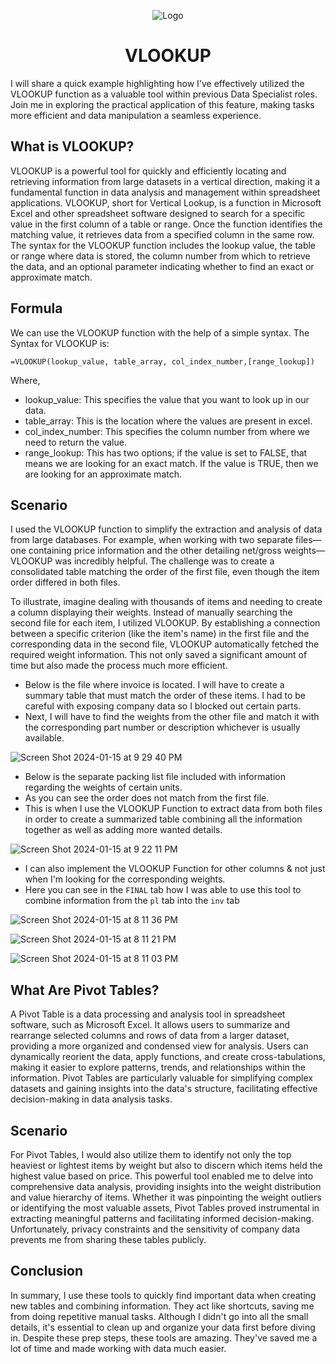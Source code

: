 <p align="center">
<img src="https://i.imgur.com/oyzKMtJ.png" alt="Logo"/>
</p>

<h1 align="center">VLOOKUP</h1>

I will share a quick example highlighting how I've effectively utilized the VLOOKUP function as a valuable tool within previous Data Specialist roles. Join me in exploring the practical application of this feature, making tasks more efficient and data manipulation a seamless experience.

<h2>What is VLOOKUP?</h2>
VLOOKUP is a powerful tool for quickly and efficiently locating and retrieving information from large datasets in a vertical direction, making it a fundamental function in data analysis and management within spreadsheet applications. VLOOKUP, short for Vertical Lookup, is a function in Microsoft Excel and other spreadsheet software designed to search for a specific value in the first column of a table or range. Once the function identifies the matching value, it retrieves data from a specified column in the same row. The syntax for the VLOOKUP function includes the lookup value, the table or range where data is stored, the column number from which to retrieve the data, and an optional parameter indicating whether to find an exact or approximate match.

<h2>Formula</h2>

We can use the VLOOKUP function with the help of a simple syntax. The Syntax for VLOOKUP is:

`=VLOOKUP(lookup_value, table_array, col_index_number,[range_lookup])`

Where, 

- lookup_value: This specifies the value that you want to look up in our data.
- table_array: This is the location where the values are present in excel.
- col_index_number: This specifies the column number from where we need to return the value.
- range_lookup: This has two options; if the value is set to FALSE, that means we are looking for an exact match. If the value is TRUE, then we are looking for an approximate match.

<h2>Scenario</h2>

I used the VLOOKUP function to simplify the extraction and analysis of data from large databases. For example, when working with two separate files—one containing price information and the other detailing net/gross weights—VLOOKUP was incredibly helpful. The challenge was to create a consolidated table matching the order of the first file, even though the item order differed in both files.

To illustrate, imagine dealing with thousands of items and needing to create a column displaying their weights. Instead of manually searching the second file for each item, I utilized VLOOKUP. By establishing a connection between a specific criterion (like the item's name) in the first file and the corresponding data in the second file, VLOOKUP automatically fetched the required weight information. This not only saved a significant amount of time but also made the process much more efficient.

- Below is the file where invoice is located. I will have to create a summary table that must match the order of these items. I had to be careful with exposing company data so I blocked out certain parts.
- Next, I will have to find the weights from the other file and match it with the corresponding part number or description whichever is usually available.

![Screen Shot 2024-01-15 at 9 29 40 PM](https://github.com/Emq17/VLOOKUP-And-Pivot-Tables/assets/147126755/ab8bd43a-05d0-44ba-bda4-fecca43276f9)


- Below is the separate packing list file included with information regarding the weights of certain units.
- As you can see the order does not match from the first file.
- This is when I use the VLOOKUP Function to extract data from both files in order to create a summarized table combining all the information together as well as adding more wanted details.

![Screen Shot 2024-01-15 at 9 22 11 PM](https://github.com/Emq17/VLOOKUP-And-Pivot-Tables/assets/147126755/fd72873c-858f-4bbd-b278-9c944b034c94)

- I can also implement the VLOOKUP Function for other columns & not just when I'm looking for the corresponding weights.
- Here you can see in the `FINAL` tab how I was able to use this tool to combine information from the `pl` tab into the `inv` tab

![Screen Shot 2024-01-15 at 8 11 36 PM](https://github.com/Emq17/VLOOKUP-Function/assets/147126755/9a14928a-d520-4b91-b7e4-bec0e2f3ad0d)

![Screen Shot 2024-01-15 at 8 11 21 PM](https://github.com/Emq17/VLOOKUP-Function/assets/147126755/22967edf-5a1a-4943-a79b-4c8b0c927e7a)

![Screen Shot 2024-01-15 at 8 11 03 PM](https://github.com/Emq17/VLOOKUP-Function/assets/147126755/5b87e0d1-d9ac-43ab-8c0d-b8c18df869da)

<h2>What Are Pivot Tables?</h2>

A Pivot Table is a data processing and analysis tool in spreadsheet software, such as Microsoft Excel. It allows users to summarize and rearrange selected columns and rows of data from a larger dataset, providing a more organized and condensed view for analysis. Users can dynamically reorient the data, apply functions, and create cross-tabulations, making it easier to explore patterns, trends, and relationships within the information. Pivot Tables are particularly valuable for simplifying complex datasets and gaining insights into the data's structure, facilitating effective decision-making in data analysis tasks.

<h2>Scenario</h2>
For Pivot Tables, I would also utilize them to identify not only the top heaviest or lightest items by weight but also to discern which items held the highest value based on price. This powerful tool enabled me to delve into comprehensive data analysis, providing insights into the weight distribution and value hierarchy of items. Whether it was pinpointing the weight outliers or identifying the most valuable assets, Pivot Tables proved instrumental in extracting meaningful patterns and facilitating informed decision-making. Unfortunately, privacy constraints and the sensitivity of company data prevents me from sharing these tables publicly.


<h2>Conclusion</h2>

In summary, I use these tools to quickly find important data when creating new tables and combining information. They act like shortcuts, saving me from doing repetitive manual tasks. Although I didn't go into all the small details, it's essential to clean up and organize your data first before diving in. Despite these prep steps, these tools are amazing. They've saved me a lot of time and made working with data much easier.
